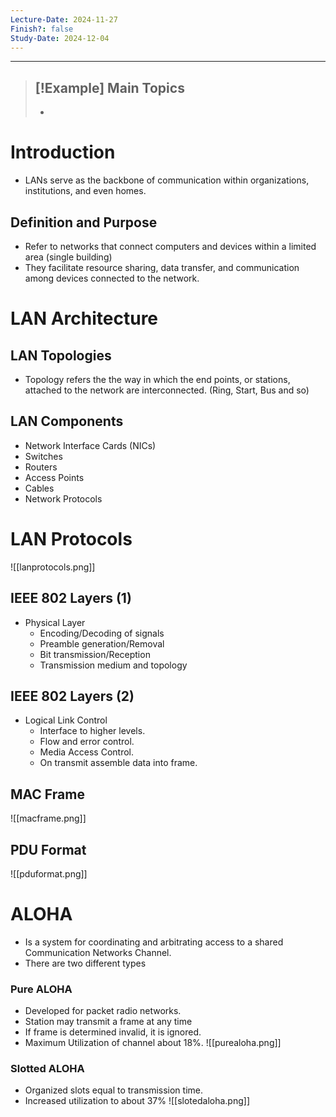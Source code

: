 ```yaml
---
Lecture-Date: 2024-11-27
Finish?: false
Study-Date: 2024-12-04
---
```

---
>[!Example] Main Topics
>-
>-
>

# Introduction 

- LANs serve as the backbone of communication within organizations, institutions, and even homes.

## Definition and Purpose 

- Refer to networks that connect computers and devices within a limited area (single building)
- They facilitate resource sharing, data transfer, and communication among devices connected to the network.

# LAN Architecture

## LAN Topologies 

- Topology refers the the way in which the end points, or stations, attached to the network are interconnected. (Ring, Start, Bus and so)


## LAN Components 

- Network Interface Cards (NICs)
- Switches 
- Routers
- Access Points 
- Cables 
- Network Protocols 


# LAN Protocols 

![[lanprotocols.png]]

## IEEE 802 Layers (1)

- Physical Layer
	- Encoding/Decoding of signals 
	- Preamble generation/Removal 
	- Bit transmission/Reception 
	- Transmission medium and topology 

## IEEE 802 Layers (2)

- Logical Link Control 
	- Interface to higher levels.
	- Flow and error control. 
	- Media Access Control.
	- On transmit assemble data into frame.

## MAC Frame

![[macframe.png]]

## PDU Format 

![[pduformat.png]]

# ALOHA 

- Is a system for coordinating and arbitrating access to a shared Communication Networks Channel. 
- There are two different types
### Pure ALOHA
- Developed for packet radio networks.
- Station may transmit a frame at any time
- If frame is determined invalid, it is ignored.
- Maximum Utilization of channel about 18%.
![[purealoha.png]]
### Slotted ALOHA
- Organized slots equal to transmission time.
- Increased utilization to about 37%
![[slotedaloha.png]]

